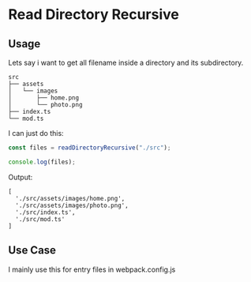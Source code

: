 # Read Directory Recursive

## Usage

Lets say i want to get all filename inside a directory and its subdirectory.
```console
src
├── assets
│   └── images
│       ├── home.png
│       └── photo.png
├── index.ts
└── mod.ts
```

I can just do this:
```typescript
const files = readDirectoryRecursive("./src");

console.log(files);
```

Output:
```console
[
  './src/assets/images/home.png',
  './src/assets/images/photo.png',
  './src/index.ts',
  './src/mod.ts'
]
```

## Use Case

I mainly use this for entry files in webpack.config.js